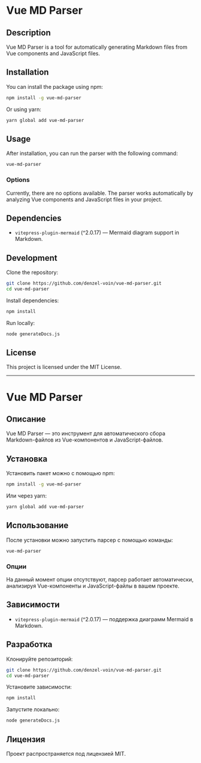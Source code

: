 # Vue MD Parser

## Description
Vue MD Parser is a tool for automatically generating Markdown files from Vue components and JavaScript files.

## Installation

You can install the package using npm:

```sh
npm install -g vue-md-parser
```

Or using yarn:

```sh
yarn global add vue-md-parser
```

## Usage

After installation, you can run the parser with the following command:

```sh
vue-md-parser
```

### Options

Currently, there are no options available. The parser works automatically by analyzing Vue components and JavaScript files in your project.

## Dependencies

- `vitepress-plugin-mermaid` (^2.0.17) — Mermaid diagram support in Markdown.

## Development

Clone the repository:

```sh
git clone https://github.com/denzel-voin/vue-md-parser.git
cd vue-md-parser
```

Install dependencies:

```sh
npm install
```

Run locally:

```sh
node generateDocs.js
```

## License

This project is licensed under the MIT License.

---

# Vue MD Parser

## Описание
Vue MD Parser — это инструмент для автоматического сбора Markdown-файлов из Vue-компонентов и JavaScript-файлов.

## Установка

Установить пакет можно с помощью npm:

```sh
npm install -g vue-md-parser
```

Или через yarn:

```sh
yarn global add vue-md-parser
```

## Использование

После установки можно запустить парсер с помощью команды:

```sh
vue-md-parser
```

### Опции

На данный момент опции отсутствуют, парсер работает автоматически, анализируя Vue-компоненты и JavaScript-файлы в вашем проекте.

## Зависимости

- `vitepress-plugin-mermaid` (^2.0.17) — поддержка диаграмм Mermaid в Markdown.

## Разработка

Клонируйте репозиторий:

```sh
git clone https://github.com/denzel-voin/vue-md-parser.git
cd vue-md-parser
```

Установите зависимости:

```sh
npm install
```

Запустите локально:

```sh
node generateDocs.js
```

## Лицензия

Проект распространяется под лицензией MIT.
